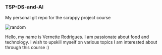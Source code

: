 ### TSP-DS-and-AI
My personal git repo for the scrappy project course

![random](https://cdn.pixabay.com/animation/2023/11/23/04/17/04-17-10-320_512.gif)

Hello, my name is Vernette Rodrigues. I am passionate about food and technology. I wish to upskill myself on various topics I am interested about through this course :)
